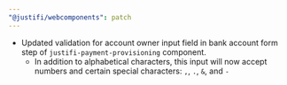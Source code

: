```yaml
---
"@justifi/webcomponents": patch
---
```


- Updated validation for account owner input field in bank account form step of `justifi-payment-provisioning` component. 
  - In addition to alphabetical characters, this input will now accept numbers and certain special characters: `,`, `.`, `&`, and `-`
